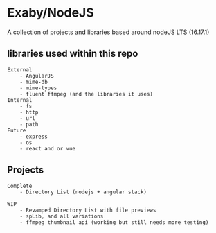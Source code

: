 # Exaby/NodeJS
A collection of projects and libraries based around nodeJS LTS (16.17.1)

## libraries used within this repo
    External
        - AngularJS
        - mime-db
        - mime-types
        - fluent ffmpeg (and the libraries it uses)
    Internal
        - fs
        - http
        - url
        - path
    Future
        - express
        - os
        - react and or vue

## Projects

    Complete
        - Directory List (nodejs + angular stack)

    WIP
        - Revamped Directory List with file previews
        - spLib, and all variations
        - ffmpeg thumbnail api (working but still needs more testing)
